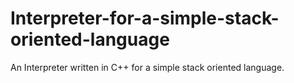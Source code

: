 # Interpreter-for-a-simple-stack-oriented-language
An Interpreter written in C++ for a simple stack oriented language. 
